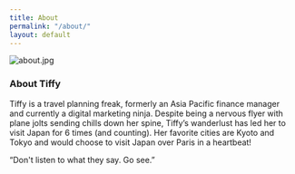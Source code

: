 ```yaml
---
title: About
permalink: "/about/"
layout: default
---
```


![about.jpg](/uploads/about.jpg)

### About Tiffy

Tiffy is a travel planning freak, formerly an Asia Pacific finance manager and currently a digital marketing ninja. Despite being a nervous flyer with plane jolts sending chills down her spine, Tiffy’s wanderlust has led her to visit Japan for 6 times (and counting). Her favorite cities are Kyoto and Tokyo and would choose to visit Japan over Paris in a heartbeat!

“Don't listen to what they say. Go see.”